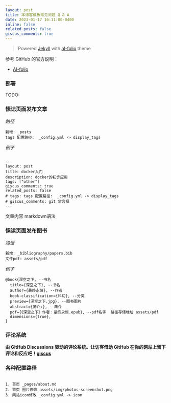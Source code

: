 ```yaml
---
layout: post
title: 本博客模板常见问题 Q & A
date: 2023-01-17 16:11:00-0400
inline: false
related_posts: false
giscus_comments: true
---
```


> Powered [Jekyll](https://jekyllrb.com/) with [al-folio](https://github.com/alshedivat/al-folio) theme


参考 GitHub 的官方说明：
* [Al-folio](https://github.com/alshedivat/al-folio)

### 部署
TODO:


### **愫记**页面发布文章

*路径*

```
新增: _posts
tags 配置路径:  _config.yml -> display_tags

```

*例子*

```

---
layout: post
title: docker入门
description: docker的初步应用
tags: ["other"] 
giscus_comments: true 
related_posts: false
# tags: tags 配置路径:  _config.yml -> display_tags 
# giscus_comments: git 留言框
---
```

文章内容 markdown语法


### **愫读**页面发布图书

*路径*

```
新增: _bibliography/papers.bib
文件pdf: assets/pdf

```


*例子*

```
@book{深空之下, --书名
  title={深空之下}, --书名
  author={最终永恒}, --作者
  book-classification={科幻}, --分类
  preview={深空之下.jpg}, --图书图片
  abstract={简介:}, --简介
  pdf={《深空之下》作者：最终永恒.epub}, --pdf名字  路径存储地址 assets/pdf
  dimensions={true},
}
```

### 评论系统

**由 GitHub Discussions 驱动的评论系统。让访客借助 GitHub 在你的网站上留下评论和反应吧！[giscus](https://giscus.app/zh-CN)**



###  各种配置路径


```

1. 首页 _pages/about.md
2. 首页 图片修改 assets/img/photos-screenshot.png
3. 网站icon修改 _config.yml -> icon

```